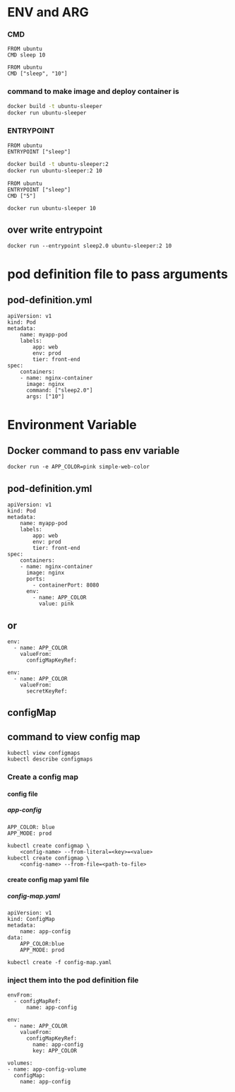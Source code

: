 # ENV and ARG
### CMD
```
FROM ubuntu
CMD sleep 10
```
```
FROM ubuntu
CMD ["sleep", "10"]
```
### command to make image and deploy container is
```sh
docker build -t ubuntu-sleeper
docker run ubuntu-sleeper
```
### ENTRYPOINT
```t
FROM ubuntu
ENTRYPOINT ["sleep"]
```
```sh
docker build -t ubuntu-sleeper:2
docker run ubuntu-sleeper:2 10
```
```
FROM ubuntu
ENTRYPOINT ["sleep"]
CMD ["5"]
```
```
docker run ubuntu-sleeper 10  
```
## over write entrypoint
```
docker run --entrypoint sleep2.0 ubuntu-sleeper:2 10
```
# pod definition file to pass arguments
## pod-definition.yml
```
apiVersion: v1
kind: Pod
metadata:
    name: myapp-pod
    labels:
        app: web
        env: prod
        tier: front-end
spec:
    containers:
    - name: nginx-container
      image: nginx
      command: ["sleep2.0"]
      args: ["10"]
```


# Environment Variable
## Docker command to pass env variable
```
docker run -e APP_COLOR=pink simple-web-color
```
## pod-definition.yml
```
apiVersion: v1
kind: Pod
metadata:
    name: myapp-pod
    labels:
        app: web
        env: prod
        tier: front-end
spec:
    containers:
    - name: nginx-container
      image: nginx
      ports:
        - containerPort: 8080
      env:
        - name: APP_COLOR
          value: pink
```
## or

```
env:
  - name: APP_COLOR
    valueFrom:
      configMapKeyRef:
```
```
env:
  - name: APP_COLOR
    valueFrom:
      secretKeyRef:
```
## configMap
## command to view config map
```
kubectl view configmaps
kubectl describe configmaps
```
### Create a config map
#### config file
##### app-config
```
APP_COLOR: blue
APP_MODE: prod
```
```
kubectl create configmap \
    <config-name> --from-literal=<key>=<value>
kubectl create configmap \
    <config-name> --from-file=<path-to-file>
```
#### create config map yaml file
##### config-map.yaml
```
apiVersion: v1
kind: ConfigMap
metadata:
    name: app-config
data:
    APP_COLOR:blue
    APP_MODE: prod
```
```
kubectl create -f config-map.yaml
```
### inject them into the pod definition file
```
envFrom:
  - configMapRef:
      name: app-config
```
```
env:
  - name: APP_COLOR
    valueFrom:
      configMapKeyRef:
        name: app-config
        key: APP_COLOR
```
```
volumes:
- name: app-config-volume
  configMap:
    name: app-config
```